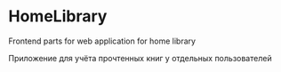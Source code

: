 # HomeLibrary
Frontend parts for web application for home library
<p>Приложение для учёта прочтенных книг у отдельных пользователей</p>
